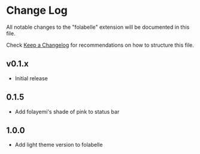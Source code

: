 # Change Log

All notable changes to the "folabelle" extension will be documented in this file.

Check [Keep a Changelog](http://keepachangelog.com/) for recommendations on how to structure this file.

## v0.1.x

- Initial release

## 0.1.5

- Add folayemi's shade of pink to status bar

## 1.0.0

- Add light theme version to folabelle
